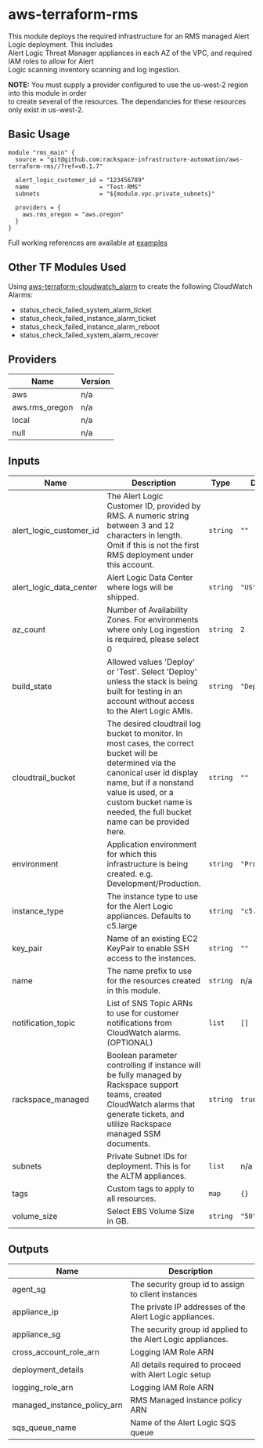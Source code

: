 # aws-terraform-rms

This module deploys the required infrastructure for an RMS managed Alert Logic deployment.  This includes  
Alert Logic Threat Manager appliances in each AZ of the VPC, and required IAM roles to allow for Alert  
Logic scanning inventory scanning and log ingestion.

**NOTE:** You must supply a provider configured to use the us-west-2 region into this module in order  
to create several of the resources.  The dependancies for these resources only exist in us-west-2.

## Basic Usage

```HCL
module "rms_main" {
  source = "git@github.com:rackspace-infrastructure-automation/aws-terraform-rms//?ref=v0.1.7"

  alert_logic_customer_id = "123456789"
  name                    = "Test-RMS"
  subnets                 = "${module.vpc.private_subnets}"

  providers = {
    aws.rms_oregon = "aws.oregon"
  }
}
```

Full working references are available at [examples](examples)
## Other TF Modules Used  
Using [aws-terraform-cloudwatch\_alarm](https://github.com/rackspace-infrastructure-automation/aws-terraform-cloudwatch_alarm) to create the following CloudWatch Alarms:
- status\_check\_failed\_system\_alarm\_ticket
- status\_check\_failed\_instance\_alarm\_ticket
- status\_check\_failed\_instance\_alarm\_reboot
- status\_check\_failed\_system\_alarm\_recover

## Providers

| Name | Version |
|------|---------|
| aws | n/a |
| aws.rms\_oregon | n/a |
| local | n/a |
| null | n/a |

## Inputs

| Name | Description | Type | Default | Required |
|------|-------------|------|---------|:-----:|
| alert\_logic\_customer\_id | The Alert Logic Customer ID, provided by RMS. A numeric string between 3 and 12 characters in length. Omit if this is not the first RMS deployment under this account. | `string` | `""` | no |
| alert\_logic\_data\_center | Alert Logic Data Center where logs will be shipped. | `string` | `"US"` | no |
| az\_count | Number of Availability Zones. For environments where only Log ingestion is required, please select 0 | `string` | `2` | no |
| build\_state | Allowed values 'Deploy' or 'Test'.  Select 'Deploy' unless the stack is being built for testing in an account without access to the Alert Logic AMIs. | `string` | `"Deploy"` | no |
| cloudtrail\_bucket | The desired cloudtrail log bucket to monitor.  In most cases, the correct bucket will be determined via the canonical user id display name, but if a nonstand value is used, or a custom bucket name is needed, the full bucket name can be provided here. | `string` | `""` | no |
| environment | Application environment for which this infrastructure is being created. e.g. Development/Production. | `string` | `"Production"` | no |
| instance\_type | The instance type to use for the Alert Logic appliances.  Defaults to c5.large | `string` | `"c5.large"` | no |
| key\_pair | Name of an existing EC2 KeyPair to enable SSH access to the instances. | `string` | `""` | no |
| name | The name prefix to use for the resources created in this module. | `string` | n/a | yes |
| notification\_topic | List of SNS Topic ARNs to use for customer notifications from CloudWatch alarms. (OPTIONAL) | `list` | `[]` | no |
| rackspace\_managed | Boolean parameter controlling if instance will be fully managed by Rackspace support teams, created CloudWatch alarms that generate tickets, and utilize Rackspace managed SSM documents. | `string` | `true` | no |
| subnets | Private Subnet IDs for deployment. This is for the ALTM appliances. | `list` | n/a | yes |
| tags | Custom tags to apply to all resources. | `map` | `{}` | no |
| volume\_size | Select EBS Volume Size in GB. | `string` | `"50"` | no |

## Outputs

| Name | Description |
|------|-------------|
| agent\_sg | The security group id to assign to client instances |
| appliance\_ip | The private IP addresses of the Alert Logic appliances. |
| appliance\_sg | The security group id applied to the Alert Logic appliances. |
| cross\_account\_role\_arn | Logging IAM Role ARN |
| deployment\_details | All details required to proceed with Alert Logic setup |
| logging\_role\_arn | Logging IAM Role ARN |
| managed\_instance\_policy\_arn | RMS Managed instance policy ARN |
| sqs\_queue\_name | Name of the Alert Logic SQS queue |

